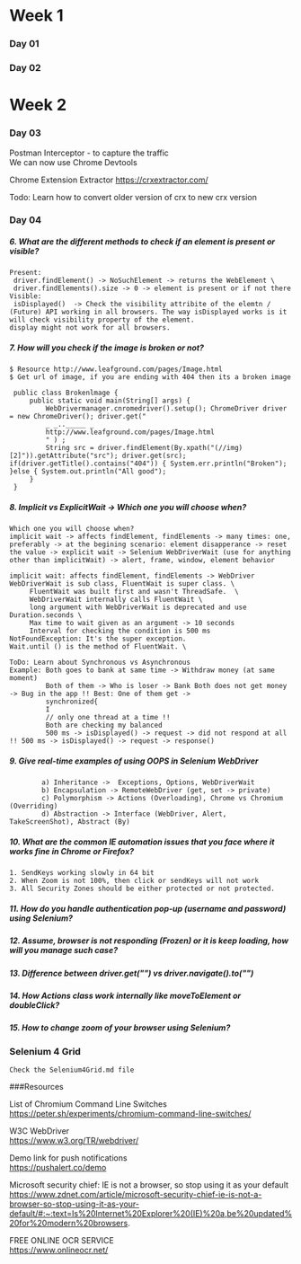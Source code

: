 # Week 1 

### Day 01

### Day 02

# Week 2

### Day 03



Postman Interceptor - to capture the traffic \
We can now use Chrome Devtools 

Chrome Extension Extractor https://crxextractor.com/  

Todo: Learn how to convert older version of crx to new crx version

### Day 04

##### 6. What are the different methods to check if an element is present or visible?  

    Present: 
     driver.findElement() -> NoSuchElement -> returns the WebElement \
     driver.findElements().size -> 0 -> element is present or if not there
    Visible: 
     isDisplayed()  -> Check the visibility attribite of the elemtn / (Future) API working in all browsers. The way isDisplayed works is it will check visibility property of the element. 
    display might not work for all browsers. 

##### 7.  How will you check if the image is broken or not?

    $ Resource http://www.leafground.com/pages/Image.html
    $ Get url of image, if you are ending with 404 then its a broken image
    
     public class Brokenlmage { 
         public static void main(String[] args) { 
             WebDrivermanager.cnromedriver().setup(); ChromeDriver driver = new ChromeDriver(); driver.get(" 
             _ _.._____ _ 
             http://www.leafground.com/pages/Image.html 
             " ) ; 
             String src = driver.findElement(By.xpath("(//img)[2]")).getAttribute("src"); driver.get(src); if(driver.getTitle().contains("404")) { System.err.println("Broken"); }else { System.out.println("All good");
         } 
     }  


##### 8. Implicit vs ExplicitWait -> Which one you will choose when?

    Which one you will choose when? 
    implicit wait -> affects findElement, findElements -> many times: one, preferably -> at the begining scenario: element disapperance -> reset the value -> explicit wait -> Selenium WebDriverWait (use for anything other than implicitWait) -> alert, frame, window, element behavior 
    
    implicit wait: affects findElement, findElements -> WebDriver
    WebDriverWait is sub class, FluentWait is super class. \
         FluentWait was built first and wasn't ThreadSafe.  \
         WebDriverWait internally calls FluentWait \
         long argument with WebDriverWait is deprecated and use Duration.seconds \
         Max time to wait given as an argument -> 10 seconds
         Interval for checking the condition is 500 ms
    NotFoundException: It's the super exception. 
    Wait.until () is the method of FluentWait. \
             
    ToDo: Learn about Synchronous vs Asynchronous
    Example: Both goes to bank at same time -> Withdraw money (at same moment) 
             Both of them -> Who is loser -> Bank Both does not get money -> Bug in the app !! Best: One of them get -> 
             synchronized{ 
             I 
             // only one thread at a time !! 
             Both are checking my balanced 
             500 ms -> isDisplayed() -> request -> did not respond at all !! 500 ms -> isDisplayed() -> request -> response() 


##### 9. Give real-time examples of using OOPS in Selenium WebDriver
         
         	a) Inheritance ->  Exceptions, Options, WebDriverWait 
         	b) Encapsulation -> RemoteWebDriver (get, set -> private)
         	c) Polymorphism -> Actions (Overloading), Chrome vs Chromium (Overriding) 
         	d) Abstraction -> Interface (WebDriver, Alert, TakeScreenShot), Abstract (By)

##### 10. What are the common IE automation issues that you face where it works fine in Chrome or Firefox?

    1. SendKeys working slowly in 64 bit
    2. When Zoom is not 100%, then click or sendKeys will not work
    3. All Security Zones should be either protected or not protected. 

##### 11. How do you handle authentication pop-up (username and password) using Selenium?

##### 12. Assume, browser is not responding (Frozen) or it is keep loading, how will you manage such case?

##### 13. Difference between driver.get("") vs driver.navigate().to("")

##### 14. How Actions class work internally like moveToElement or doubleClick?

##### 15. How to change zoom of your browser using Selenium?

### Selenium 4 Grid 

    Check the Selenium4Grid.md file

###Resources

List of Chromium Command Line Switches \
https://peter.sh/experiments/chromium-command-line-switches/

W3C WebDriver \
https://www.w3.org/TR/webdriver/

Demo link for push notifications \
https://pushalert.co/demo 

Microsoft security chief: IE is not a browser, so stop using it as your default \
https://www.zdnet.com/article/microsoft-security-chief-ie-is-not-a-browser-so-stop-using-it-as-your-default/#:~:text=Is%20Internet%20Explorer%20(IE)%20a,be%20updated%20for%20modern%20browsers.

FREE ONLINE OCR SERVICE \
https://www.onlineocr.net/










